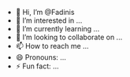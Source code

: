 - 👋 Hi, I’m @Fadinis
- 👀 I’m interested in ...
- 🌱 I’m currently learning ...
- 💞️ I’m looking to collaborate on ...
- 📫 How to reach me ...
- 😄 Pronouns: ...
- ⚡ Fun fact: ...

<!---
Fadinis/Fadinis is a ✨ special ✨ repository because its `README.md` (this file) appears on your GitHub profile.
You can click the Preview link to take a look at your changes.
--->
